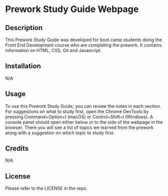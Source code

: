 # Prework Study Guide Webpage

## Description

This Prework Study Guide was developed for boot camp students doing the Front End Development course who are completing the prework. 
It contains information on HTML, CSS, Git and Javascript.

## Installation

N/A

## Usage

To use this Prework Study Guide, you can review the notes in each section. For suggestions on what to study first, open the Chrome DevTools by pressing Command+Option+I (macOS) or Control+Shift+I (Windows). A console panel should open either below or to the side of the webpage in the browser. There you will see a list of topics we learned from the prework along with a suggestion on which topic to study first.

## Credits

N/A

## License
Please refer to the LICENSE in the repo.